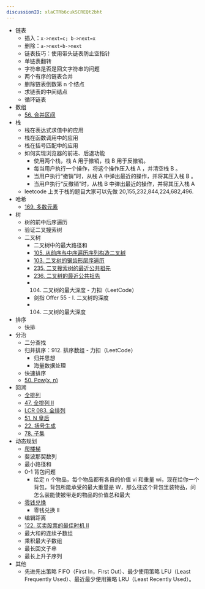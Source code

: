 ```yaml
---
discussionID: xlaCTRb6cukSCREQt2bht
---
```

- 链表
  - 插入：`x->next=c; b->next=x`
  - 删除：`a->next=b->next`
  - 链表技巧：使用带头链表防止空指针
  - 单链表翻转
  - 字符串是否是回文字符串的问题
  - 两个有序的链表合并
  - 删除链表倒数第 n 个结点
  - 求链表的中间结点
  - 循环链表
- 数组
  - [56. 合并区间](https://leetcode.cn/problems/merge-intervals/description/)
- 栈
  - 栈在表达式求值中的应用
  - 栈在函数调用中的应用
  - 栈在括号匹配中的应用
  - 如何实现浏览器的前进、后退功能
    - 使用两个栈，栈 A 用于撤销，栈 B 用于反撤销。
    - 每当用户执行一个操作，将这个操作压入栈 A ，并清空栈 B 。
    - 当用户执行“撤销”时，从栈 A 中弹出最近的操作，并将其压入栈 B 。
    - 当用户执行“反撤销”时，从栈 B 中弹出最近的操作，并将其压入栈 A
  - leetcode 上关于栈的题目大家可以先做 20,155,232,844,224,682,496.
- 哈希
  - [169. 多数元素](https://leetcode.cn/problems/majority-element/description/)
- 树
  - 树的前中后序遍历
  - 验证二叉搜索树
  - 二叉树
    - 二叉树中的最大路径和
    - [105. 从前序与中序遍历序列构造二叉树](https://leetcode.cn/problems/construct-binary-tree-from-preorder-and-inorder-traversal/description/)
    - [103. 二叉树的锯齿形层序遍历](https://leetcode.cn/problems/binary-tree-zigzag-level-order-traversal/description/)
    - [235. 二叉搜索树的最近公共祖先](https://leetcode.cn/problems/lowest-common-ancestor-of-a-binary-search-tree/description/)
    - [236. 二叉树的最近公共祖先](https://leetcode.cn/problems/lowest-common-ancestor-of-a-binary-tree/description/)
    - 104. 二叉树的最大深度 - 力扣（LeetCode）
    - 剑指 Offer 55 - I. 二叉树的深度
    - 104. 二叉树的最大深度
- 排序
  - 快排
- 分治
  - 二分查找
  - 归并排序：912. 排序数组 - 力扣（LeetCode）
    - 归并思想
    - 海量数据处理
  - 快速排序
  - [50. Pow(x, n)](https://leetcode.cn/problems/powx-n/description/)
- 回溯
  - [全排列](https://leetcode.cn/problems/permutations/description/)
  - [47. 全排列 II](https://leetcode.cn/problems/permutations-ii/)
  - [LCR 083. 全排列](https://leetcode.cn/problems/VvJkup/description/)
  - [51. N 皇后](https://leetcode.cn/problems/n-queens/description/)
  - [22. 括号生成](https://leetcode.cn/problems/generate-parentheses/description/)
  - [78. 子集](https://leetcode.cn/problems/subsets/)
- 动态规划
  - [爬楼梯](https://leetcode.cn/problems/climbing-stairs/description/)
  - 斐波那契数列
  - 最小路径和
  - 0-1 背包问题
    - 给定 n 个物品，每个物品都有各自的价值 vi 和重量 wi，现在给你一个背包，背包所能承受的最大重量是 W，那么往这个背包里装物品，问怎么装能使被带走的物品的价值总和最大
  - [零钱兑换](https://leetcode.cn/problems/coin-change/)
    - 零钱兑换 II 
  - 编辑距离
  - [122. 买卖股票的最佳时机 II](https://leetcode.cn/problems/best-time-to-buy-and-sell-stock-ii/description/)
  - 最大和的连续子数组
  - 乘积最大子数组
  - 最长回文子串
  - 最长上升子序列
- 其他
  - 先进先出策略 FIFO（First In，First Out）、最少使用策略 LFU（Least Frequently Used）、最近最少使用策略 LRU（Least Recently Used）。